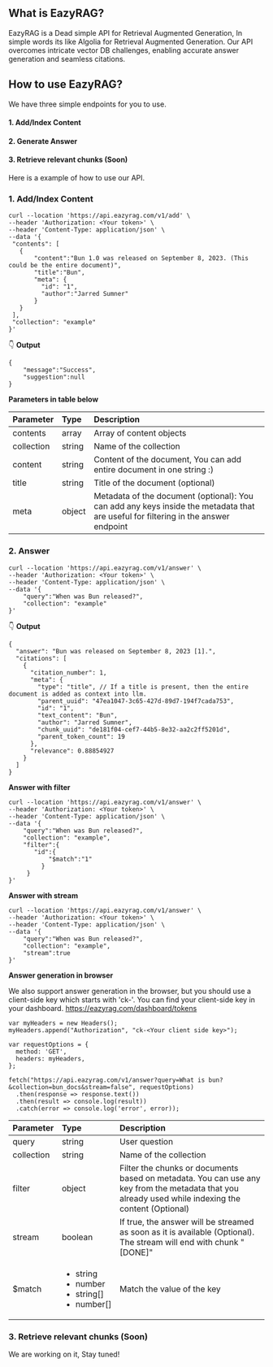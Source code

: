 ## What is EazyRAG?

EazyRAG is a Dead simple API for Retrieval Augmented Generation, In simple words its like Algolia for Retrieval Augmented Generation. Our API overcomes intricate vector DB challenges, enabling accurate answer generation and seamless citations.

## How to use EazyRAG?

We have three simple endpoints for you to use.

#### 1. Add/Index Content
#### 2. Generate Answer
#### 3. Retrieve relevant chunks (Soon)

Here is a example of how to use our API.

### 1. Add/Index Content
``` 
curl --location 'https://api.eazyrag.com/v1/add' \
--header 'Authorization: <Your token>' \
--header 'Content-Type: application/json' \
--data '{
 "contents": [
   {
       "content":"Bun 1.0 was released on September 8, 2023. (This could be the entire document)",
       "title":"Bun",
       "meta": {
         "id": "1",
         "author":"Jarred Sumner"
       }
   }
 ],
 "collection": "example"
}'
```
👇
**Output**
```
{
    "message":"Success",
    "suggestion":null
}
```

**Parameters in table below**

| Parameter | Type | Description |
| :--- | :--- | :--- |
| contents | array | Array of content objects |
| collection | string | Name of the collection |
| content | string | Content of the document, You can add entire document in one string :) |
| title | string | Title of the document (optional)|
| meta | object | Metadata of the document (optional): You can add any keys inside the metadata that are useful for filtering in the answer endpoint|

### 2. Answer

```
curl --location 'https://api.eazyrag.com/v1/answer' \
--header 'Authorization: <Your token>' \
--header 'Content-Type: application/json' \
--data '{
    "query":"When was Bun released?",
    "collection": "example"
}'
```
👇
**Output**
```
{
  "answer": "Bun was released on September 8, 2023 [1].",
  "citations": [
    {
      "citation_number": 1,
      "meta": {
        "type": "title", // If a title is present, then the entire document is added as context into llm.
        "parent_uuid": "47ea1047-3c65-427d-89d7-194f7cada753",
        "id": "1",
        "text_content": "Bun",
        "author": "Jarred Sumner",
        "chunk_uuid": "de181f04-cef7-44b5-8e32-aa2c2ff5201d",
        "parent_token_count": 19
      },
      "relevance": 0.88854927
    }
  ]
}
```
**Answer with filter**
```
curl --location 'https://api.eazyrag.com/v1/answer' \
--header 'Authorization: <Your token>' \
--header 'Content-Type: application/json' \
--data '{
    "query":"When was Bun released?",
    "collection": "example",
    "filter":{
       "id":{
           "$match":"1"
         }
     }
}'
```
**Answer with stream**
```
curl --location 'https://api.eazyrag.com/v1/answer' \
--header 'Authorization: <Your token>' \
--header 'Content-Type: application/json' \
--data '{
    "query":"When was Bun released?",
    "collection": "example",
    "stream":true
}'
```

**Answer generation in browser**

We also support answer generation in the browser, but you should use a client-side key which starts with 'ck-<Your client-side key>'. You can find your client-side key in your dashboard.
https://eazyrag.com/dashboard/tokens

```
var myHeaders = new Headers();
myHeaders.append("Authorization", "ck-<Your client side key>");

var requestOptions = {
  method: 'GET',
  headers: myHeaders,
};

fetch("https://api.eazyrag.com/v1/answer?query=What is bun?&collection=bun_docs&stream=false", requestOptions)
  .then(response => response.text())
  .then(result => console.log(result))
  .catch(error => console.log('error', error));
```

| Parameter | Type | Description |
| :--- | :--- | :--- |
| query | string | User question
| collection | string | Name of the collection |
| filter | object | Filter the chunks or documents based on metadata. You can use any key from the metadata that you already used while indexing the content (Optional)| 
| stream | boolean | If true, the answer will be streamed as soon as it is available (Optional). The stream will end with chunk "[DONE]"|
| $match | <ul> <li>string</li> <li>number</li> <li>string[]</li> <li>number[]</li> <ul>| Match the value of the key |

### 3. Retrieve relevant chunks (Soon)

We are working on it, Stay tuned!